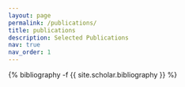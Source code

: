```yaml
---
layout: page
permalink: /publications/
title: publications
description: Selected Publications
nav: true
nav_order: 1
---
```

<!-- _pages/publications.md -->
<div class="publications">

{% bibliography -f {{ site.scholar.bibliography }} %}

</div>
